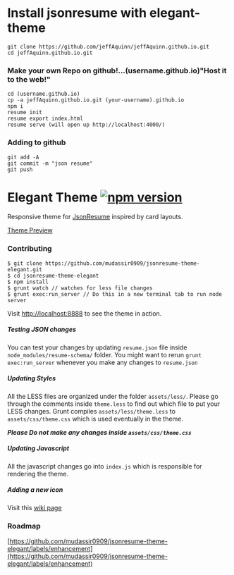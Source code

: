 # Install jsonresume with elegant-theme


```
git clone https://github.com/jeffAquinn/jeffAquinn.github.io.git
cd jeffAquinn.github.io.git
```
### Make your own Repo on github!...(username.github.io)"Host it to the web!"

```
cd (username.github.io)
cp -a jeffAquinn.github.io.git (your-username).github.io 
npm i
resume init
resume export index.html
resume serve (will open up http://localhost:4000/)
```

### Adding to github
```
git add -A
git commit -m "json resume"
git push
```



# Elegant Theme [![npm version](https://badge.fury.io/js/jsonresume-theme-elegant.svg)](http://badge.fury.io/js/jsonresume-theme-elegant)



Responsive theme for [JsonResume](https://jsonresume.org/) inspired by card layouts.

[Theme Preview](http://themes.jsonresume.org/elegant)

### Contributing
```
$ git clone https://github.com/mudassir0909/jsonresume-theme-elegant.git
$ cd jsonresume-theme-elegant
$ npm install
$ grunt watch // watches for less file changes
$ grunt exec:run_server // Do this in a new terminal tab to run node server
```
Visit [http://localhost:8888](http://localhost:8888) to see the theme in action.


##### Testing JSON changes
You can test your changes by updating `resume.json` file inside `node_modules/resume-schema/` folder. You might want to rerun `grunt exec:run_server` whenever you make any changes to `resume.json`

##### Updating Styles
All the LESS files are organized under the folder `assets/less/`. Please go through the comments inside `theme.less` to find out which file to put your LESS changes. Grunt compiles `assets/less/theme.less` to `assets/css/theme.css` which is used eventually in the theme.

**_Please Do not make any changes inside `assets/css/theme.css`_**

##### Updating Javascript
All the javascript changes go into `index.js` which is responsible for rendering the theme.

##### Adding a new icon
Visit this [wiki page](https://github.com/mudassir0909/jsonresume-theme-elegant/wiki/Adding-a-new-icon)

### Roadmap

[https://github.com/mudassir0909/jsonresume-theme-elegant/labels/enhancement](https://github.com/mudassir0909/jsonresume-theme-elegant/labels/enhancement)

